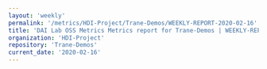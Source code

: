 ```yaml
---
layout: 'weekly'
permalink: '/metrics/HDI-Project/Trane-Demos/WEEKLY-REPORT-2020-02-16'
title: 'DAI Lab OSS Metrics Metrics report for Trane-Demos | WEEKLY-REPORT-2020-02-16'
organization: 'HDI-Project'
repository: 'Trane-Demos'
current_date: '2020-02-16'
---
```

